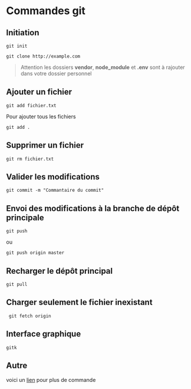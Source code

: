 # Commandes git 

## Initiation

    git init
    
    git clone http://example.com

> Attention les dossiers **vendor**, **node_module** et **.env** sont à rajouter dans votre dossier personnel

## Ajouter un fichier

    git add fichier.txt

Pour ajouter tous les fichiers

    git add .

## Supprimer un fichier 

    git rm fichier.txt

## Valider les modifications

    git commit -m "Commantaire du commit"

## Envoi des modifications à la branche de dépôt principale

    git push

ou

    git push origin master

## Recharger le dépôt principal

    git pull

## Charger seulement le fichier inexistant 

```
 git fetch origin 
```

 ## Interface graphique

    gitk

## Autre

voici un [lien]('https://www.hostinger.fr/tutoriels/commandes-git/') pour plus de commande 

